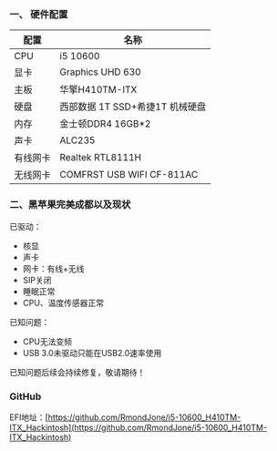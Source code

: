 ### 一、 硬件配置

配置|名称
--|--
CPU|i5 10600
显卡|Graphics UHD 630
主板|华擎H410TM-ITX
硬盘| 西部数据 1T SSD+希捷1T 机械硬盘
内存|金士顿DDR4 16GB*2
声卡|ALC235
有线网卡| Realtek RTL8111H
无线网卡| COMFRST USB WIFI CF-811AC

### 二、黑苹果完美成都以及现状

已驱动：

* 核显
* 声卡
* 网卡：有线+无线
* SIP关闭
* 睡眠正常
* CPU、温度传感器正常

已知问题：
* CPU无法变频
* USB 3.0未驱动只能在USB2.0速率使用

已知问题后续会持续修复，敬请期待！

### GitHub
EFI地址：[https://github.com/RmondJone/i5-10600_H410TM-ITX_Hackintosh](https://github.com/RmondJone/i5-10600_H410TM-ITX_Hackintosh)